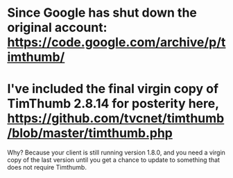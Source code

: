 # Since Google has shut down the original account: https://code.google.com/archive/p/timthumb/

# I've included the final virgin copy of TimThumb 2.8.14 for posterity here, https://github.com/tvcnet/timthumb/blob/master/timthumb.php

Why?
Because your client is still running version 1.8.0, and you need a virgin copy of the last version until you get a chance to update to something that does not require Timthumb.
